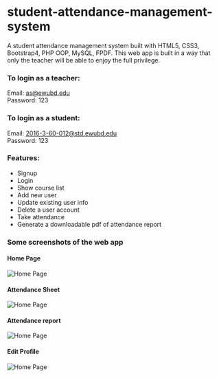 ﻿# student-attendance-management-system
A student attendance management system built with HTML5, CSS3, Bootstrap4, PHP OOP, MySQL, FPDF. This web app is built in a way that only the teacher will be able to enjoy the full privilege.

### To login as a teacher: 
Email: as@ewubd.edu <br>
Password: 123

### To login as a student: 
Email: 2016-3-60-012@std.ewubd.edu <br>
Password: 123

### Features:
* Signup 
* Login 
* Show course list
* Add new user
* Update existing user info
* Delete a user account
* Take attendance
* Generate a downloadable pdf of attendance report  

### Some screenshots of the web app
#### Home Page
![Home Page](https://github.com/rrprodhan/student-attendance-management-system/tree/main/screenshots/homepage.png?raw=true)
#### Attendance Sheet
![Home Page](https://github.com/rrprodhan/student-attendance-management-system/tree/main/screenshots/attendancesheet.png?raw=true)
#### Attendance report
![Home Page](https://github.com/rrprodhan/student-attendance-management-system/tree/main/screenshots/report.png?raw=true)
#### Edit Profile
![Home Page](https://github.com/rrprodhan/student-attendance-management-system/tree/main/screenshots/edit.png?raw=true)
